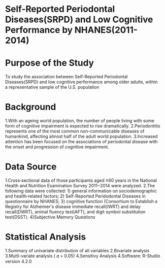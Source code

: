 # Self-Reported Periodontal Diseases(SRPD) and Low Cognitive Performance by NHANES(2011-2014)
# Purpose of the Study
To study the association between Self-Reported Periodontal Diseases(SRPD) and low cognitive performance among older adults, within a representative sample of the U.S. population
# Background
1.With an ageing world population, the number of people living with some form of cognitive impairment is expected to rise dramatically.
2.Periodontitis represents one of the most common non-communicable diseases of humankind, affecting almost half of the adult world population.
3.Increased attention has been focused on the associations of periodontal disease with the onset and progression of cognitive impairment.
# Data Source
1.Cross‐sectional data of those participants aged ≥60 years in the National Health and Nutrition Examination Survey 2011‒2014 were analyzed. 
2.The following data were collected: 1) general information on sociodemographic and health‐related factors; 
                                     2) Self-Reported Peridodontal Diseases in questionnaire by NHANES; 
                                     3) cognitive function (Consortium to Establish a Registry for Alzheimer's disease immediate recall(IWRT) and delay recall(DWRT),
                                     animal fluency test(AFT), and digit symbol substitution test(DSST).
                                     4)Subjective Memory Questions
# Statistical Analysis
1.Summary of univariate distribution of all variables
2.Bivariate analysis
3.Multi-variate analysis ( 𝛼 = 0.05)
4.Sensitivy Analysis
4.Software: R-Studio version 4.2.0

                                
